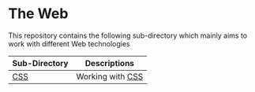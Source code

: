# The Web

This repository contains the following sub-directory which mainly aims to work with different Web technologies

| Sub-Directory | Descriptions |
|---------------|--------------|
| [CSS](./CSS) | Working with [CSS](https://www.w3.org/Style/CSS/) |
